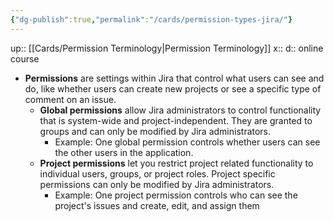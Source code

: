 ```yaml
---
{"dg-publish":true,"permalink":"/cards/permission-types-jira/"}
---
```


up:: [[Cards/Permission Terminology\|Permission Terminology]] 
x:: 
d:: online course

- **Permissions** are settings within Jira that control what users can see and do, like whether users can create new projects or see a specific type of comment on an issue.
	- **Global permissions** allow Jira administrators to control functionality that is system-wide and project-independent. They are granted to groups and can only be modified by Jira administrators.
		- Example: One global permission controls whether users can see the other users in the application.
	- **Project permissions** let you restrict project related functionality to individual users, groups, or project roles. Project specific permissions can only be modified by Jira administrators.
		- Example: One project permission controls who can see the project's issues and create, edit, and assign them